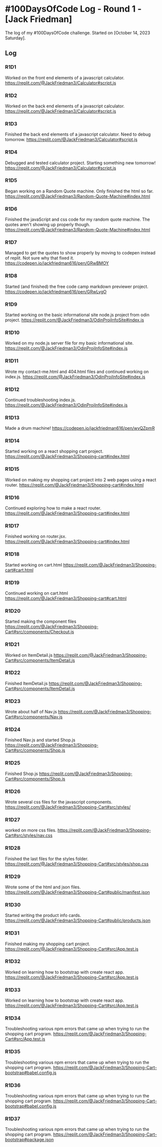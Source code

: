 # #100DaysOfCode Log - Round 1 - [Jack Friedman]

The log of my #100DaysOfCode challenge. Started on [October 14, 2023 Saturday].

## Log

### R1D1 
Worked on the front end elements of a javascript calculator. https://replit.com/@JackFriedman3/Calculator#script.js

### R1D2
Worked on the back end elements of a javascript calculator. https://replit.com/@JackFriedman3/Calculator#script.js

### R1D3
Finished the back end elements of a javascript calculator. Need to debug tomorrow. https://replit.com/@JackFriedman3/Calculator#script.js

### R1D4
Debugged and tested calculator project. Starting something new tomorrow! https://replit.com/@JackFriedman3/Calculator#script.js

### R1D5
Began working on a Random Quote machine. Only finished the html so far. https://replit.com/@JackFriedman3/Random-Quote-Machine#index.html

### R1D6
Finished the javaScript and css code for my random quote machine. The quotes aren't showing up properly though. https://replit.com/@JackFriedman3/Random-Quote-Machine#index.html

### R1D7
Managed to get the quotes to show properly by moving to codepen instead of replit. Not sure why that fixed it. https://codepen.io/jackfriedman616/pen/GRwBMOY

### R1D8
Started (and finished) the free code camp markdown previewer project. https://codepen.io/jackfriedman616/pen/GRwLvgO

### R1D9
Started working on the basic informational site node.js project from odin project. https://replit.com/@JackFriedman3/OdinProjInfoSite#index.js

### R1D10
Worked on my node.js server file for my basic informational site. https://replit.com/@JackFriedman3/OdinProjInfoSite#index.js

### R1D11
Wrote my contact-me.html and 404.html files and continued working on index.js. https://replit.com/@JackFriedman3/OdinProjInfoSite#index.js

### R1D12
Continued troubleshooting index.js. https://replit.com/@JackFriedman3/OdinProjInfoSite#index.js

### R1D13
Made a drum machine! https://codepen.io/jackfriedman616/pen/wvQZpmR

### R1D14
Started working on a react shopping cart project. https://replit.com/@JackFriedman3/Shopping-cart#index.html

### R1D15
Worked on making my shopping cart project into 2 web pages using a react router. https://replit.com/@JackFriedman3/Shopping-cart#index.html

### R1D16
Continued exploring how to make a react router. https://replit.com/@JackFriedman3/Shopping-cart#index.html

### R1D17
Finished working on router.jsx. https://replit.com/@JackFriedman3/Shopping-cart#index.html

### R1D18
Started working on cart.html https://replit.com/@JackFriedman3/Shopping-cart#cart.html

### R1D19
Continued working on cart.html https://replit.com/@JackFriedman3/Shopping-cart#cart.html

### R1D20
Started making the component files https://replit.com/@JackFriedman3/Shopping-Cart#src/components/Checkout.js

### R1D21
Worked on ItemDetail.js https://replit.com/@JackFriedman3/Shopping-Cart#src/components/ItemDetail.js

### R1D22
Finished ItemDetail.js https://replit.com/@JackFriedman3/Shopping-Cart#src/components/ItemDetail.js

### R1D23
Wrote about half of Nav.js https://replit.com/@JackFriedman3/Shopping-Cart#src/components/Nav.js

### R1D24
Finished Nav.js and started Shop.js https://replit.com/@JackFriedman3/Shopping-Cart#src/components/Shop.js

### R1D25
Finished Shop.js https://replit.com/@JackFriedman3/Shopping-Cart#src/components/Shop.js

### R1D26
Wrote several css files for the javascript components. https://replit.com/@JackFriedman3/Shopping-Cart#src/styles/

### R1D27
worked on more css files. https://replit.com/@JackFriedman3/Shopping-Cart#src/styles/nav.css

### R1D28
Finished the last files for the styles folder. https://replit.com/@JackFriedman3/Shopping-Cart#src/styles/shop.css

### R1D29
Wrote some of the html and json files. https://replit.com/@JackFriedman3/Shopping-Cart#public/manifest.json

### R1D30
Started writing the product info cards. https://replit.com/@JackFriedman3/Shopping-Cart#public/products.json

### R1D31
Finished making my shopping cart project. https://replit.com/@JackFriedman3/Shopping-Cart#src/App.test.js

### R1D32
Worked on learning how to bootstrap with create react app. https://replit.com/@JackFriedman3/Shopping-Cart#src/App.test.js

### R1D33
Worked on learning how to bootstrap with create react app. https://replit.com/@JackFriedman3/Shopping-Cart#src/App.test.js

### R1D34
Troubleshooting various npm errors that came up when trying to run the shopping cart program. https://replit.com/@JackFriedman3/Shopping-Cart#src/App.test.js

### R1D35
Troubleshooting various npm errors that came up when trying to run the shopping cart program. https://replit.com/@JackFriedman3/Shopping-Cart-bootstrap#babel.config.js

### R1D36
Troubleshooting various npm errors that came up when trying to run the shopping cart program. https://replit.com/@JackFriedman3/Shopping-Cart-bootstrap#babel.config.js

### R1D37
Troubleshooting various npm errors that came up when trying to run the shopping cart program. https://replit.com/@JackFriedman3/Shopping-Cart-bootstrap#package.json

